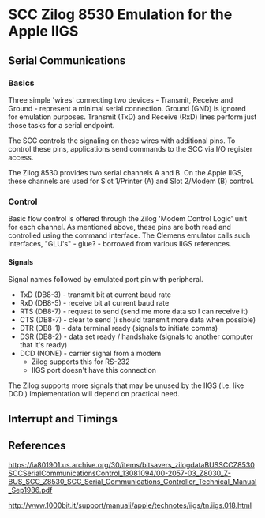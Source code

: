 # SCC Zilog 8530 Emulation for the Apple IIGS

## Serial Communications

### Basics

Three simple 'wires' connecting two devices - Transmit, Receive and Ground - 
represent a minimal serial connection.  Ground (GND) is ignored for emulation
purposes.  Transmit (TxD) and Receive (RxD) lines perform just those tasks for a
serial endpoint.

The SCC controls the signaling on these wires with additional pins.  To control
these pins, applications send commands to the SCC via I/O register access.

The Zilog 8530 provides two serial channels A and B.  On the Apple IIGS, these
channels are used for Slot 1/Printer (A) and Slot 2/Modem (B) control.

### Control

Basic flow control is offered through the Zilog 'Modem Control Logic' unit for
each channel.  As mentioned above, these pins are both read and controlled 
using the command interface.  The Clemens emulator calls such interfaces,
"GLU's" - glue? - borrowed from various IIGS references.

#### Signals

Signal names followed by emulated port pin with peripheral.

* TxD (DB8-3) - transmit bit at current baud rate
* RxD (DB8-5) - receive bit at current baud rate
* RTS (DB8-7) - request to send (send me more data so I can receive it)
* CTS (DB8-7) - clear to send (i should transmit more data when possible)
* DTR (DB8-1) - data terminal ready (signals to initiate comms)
* DSR (DB8-2) - data set ready / handshake (signals to another computer that it's ready)
* DCD (NONE) - carrier signal from a modem 
  - Zilog supports this for RS-232
  - IIGS port doesn't have this connection

The Zilog supports more signals that may be unused by the IIGS (i.e. like DCD.)
Implementation will depend on practical need.

## Interrupt and Timings


## References

https://ia801901.us.archive.org/30/items/bitsavers_zilogdataBUSSCCZ8530SCCSerialCommunicationsControl_13081094/00-2057-03_Z8030_Z-BUS_SCC_Z8530_SCC_Serial_Communications_Controller_Technical_Manual_Sep1986.pdf

http://www.1000bit.it/support/manuali/apple/technotes/iigs/tn.iigs.018.html
